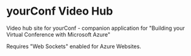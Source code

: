 yourConf Video Hub
===============

Video hub site for yourConf - companion application for "Building your Virtual Conference with Microsoft Azure"

Requires "Web Sockets" enabled for Azure Websites.